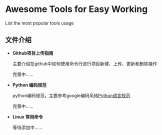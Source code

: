 Awesome Tools for Easy Working
==============================

List the most popular tools usage

## 文件介绍

- **Github项目上传指南**
    
    主要介绍在github中如何使用命令行进行项目新建、上传、更新和删除操作
    
    完善中......
   
   
- **Python 编码规范**
    
    python编码规范，主要参考google编码风格[Python语言规范](https://zh-google-styleguide.readthedocs.io/en/latest/google-python-styleguide/python_language_rules/)
    
    完善中......
  
  
- **Linux 常用命令**
    
    等待添加中......
